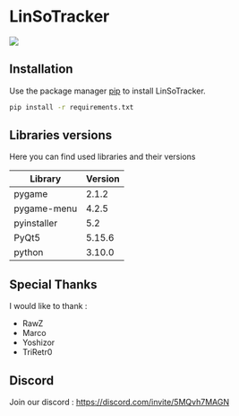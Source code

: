 # LinSoTracker
<img src="http://linsotracker.com/tracker/gitbanner.png"></img>
## Installation

Use the package manager [pip](https://pip.pypa.io/en/stable/) to install LinSoTracker.

```bash
pip install -r requirements.txt
```

## Libraries versions

Here you can find used libraries and their versions

| Library     | Version |
|-------------|---------|
| pygame      | 2.1.2   |
| pygame-menu | 4.2.5   |
| pyinstaller | 5.2     |
| PyQt5       | 5.15.6  |
| python      | 3.10.0  |

## Special Thanks

I would like to thank :
 - RawZ
 - Marco
 - Yoshizor 
 - TriRetr0

## Discord 

Join our discord : https://discord.com/invite/5MQvh7MAGN